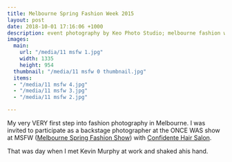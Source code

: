```yaml
---
title: Melbourne Spring Fashion Week 2015
layout: post
date: 2018-10-01 17:16:06 +1000
description: event photography by Keo Photo Studio; melbourne fashion week
images:
  main: 
    url: "/media/11 msfw 1.jpg"
    width: 1335
    height: 954
  thumbnail: "/media/11 msfw 0 thumbnail.jpg"
  items:
  - "/media/11 msfw 4.jpg"
  - "/media/11 msfw 3.jpg"
  - "/media/11 msfw 2.jpg"

---
```

My very VERY first step into fashion photography in Melbourne. I was invited to participate as a backstage photographer at the ONCE WAS show at MSFW ([Melbourne Spring Fashion Show](https://www.australia.com/en/events/festivals-and-celebrations/melbourne-spring-fashion-week.html)) with [Confidente Hair Salon](https://www.confidente.com.au/).

That was day when I met Kevin Murphy at work and shaked ahis hand.